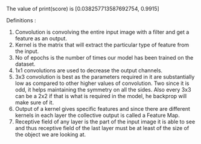 The value of print(score) is [0.038257713587692754, 0.9915]

Definitions :
1.	Convolution is convolving the entire input image with a filter and get a feature as an output.
2.	Kernel is the matrix that will extract the particular type of feature from the input.
3.	No of epochs is the number of times our model has been trained on the dataset. 
4.	1x1 convolutions are used to decrease the output channels.
5.	3x3 convolution is best as the parameters required in it are substantially low as compared to other higher values of convolution. Two since it is odd, it helps maintaining the symmetry on all the sides. Also every 3x3 can be a 2x2 if that is what is required in the model, he backprop will make sure of it.
6.	Output of a kernel gives specific features and since there are different kernels in each layer the collective output is called a Feature Map.
7.	Receptive field of any layer is the part of the input image it is able to see and thus receptive field of the last layer must be at least of the size of the object we are looking at.
